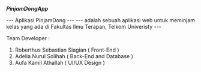 ***PinjamDongApp***

--- Aplikasi PinjamDong ---
--- adalah sebuah aplikasi web untuk meminjam kelas yang ada di Fakultas Ilmu Terapan, Telkom Univeristy ---

Team Developer :
1. Roberthus Sebastian Siagian ( Front-End )
2. Adelia Nurul Solihah ( Back-End and Database )
3. Aufa Kamil Athallah ( UI/UX Design )

